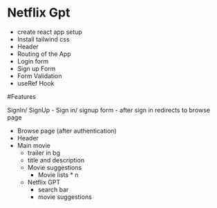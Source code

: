 # Netflix Gpt

- create react app setup
- Install tailwind css
- Header
- Routing of the App
- Login form
- Sign up Form
- Form Validation
- useRef Hook

#Features

SignIn/ SignUp - Sign in/ signup form - after sign in redirects to browse page

- Browse page (after authentication)
- Header
- Main movie
  - trailer in bg
  - title and description
  - Movie suggestions
    - Movie lists \* n
  - Netflix GPT
    - search bar
    - movie suggestions
